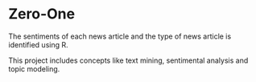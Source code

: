 # Zero-One

The sentiments of each news article and the type of news article is identified using R.

This project includes concepts like text mining, sentimental analysis and topic modeling.

